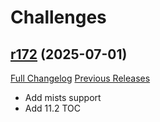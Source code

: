 # <DBM Mod> Challenges

## [r172](https://github.com/DeadlyBossMods/DBM-Challenges/tree/r172) (2025-07-01)
[Full Changelog](https://github.com/DeadlyBossMods/DBM-Challenges/compare/r171...r172) [Previous Releases](https://github.com/DeadlyBossMods/DBM-Challenges/releases)

- Add mists support  
- Add 11.2 TOC  
